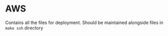 # AWS
Contains all the files for deployment. Should be maintained alongside files in `make ssh` directory
